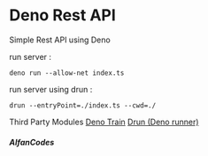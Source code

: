 # Deno Rest API

Simple Rest API using Deno

run server :

```
deno run --allow-net index.ts
```

run server using drun :

```
drun --entryPoint=./index.ts --cwd=./
```

Third Party Modules
[Deno Train](https://deno.land/x/denotrain)
[Drun (Deno runner)](https://deno.land/x/drun)

##### AlfanCodes
